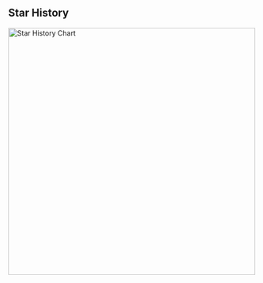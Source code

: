 ## Star History

<a href="https://github.com/shinren/comic/stargazers">
    <img width="500" alt="Star History Chart" src="https://api.star-history.com/svg?repos=shinren/comic&type=Date">
</a> 
